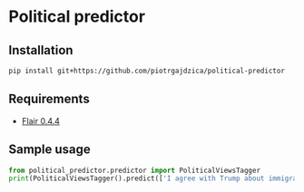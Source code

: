 # Political predictor

## Installation

```bash
pip install git+https://github.com/piotrgajdzica/political-predictor
```
## Requirements

* [Flair 0.4.4](https://github.com/flairNLP/flair)


## Sample usage

```python
from political_predictor.predictor import PoliticalViewsTagger
print(PoliticalViewsTagger().predict(['I agree with Trump about immigrants issue']))
```